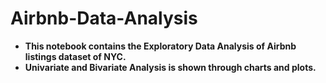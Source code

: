 # Airbnb-Data-Analysis
 
- **This notebook contains the Exploratory Data Analysis of Airbnb listings dataset of NYC.**
- **Univariate and Bivariate Analysis is shown through charts and plots.**
